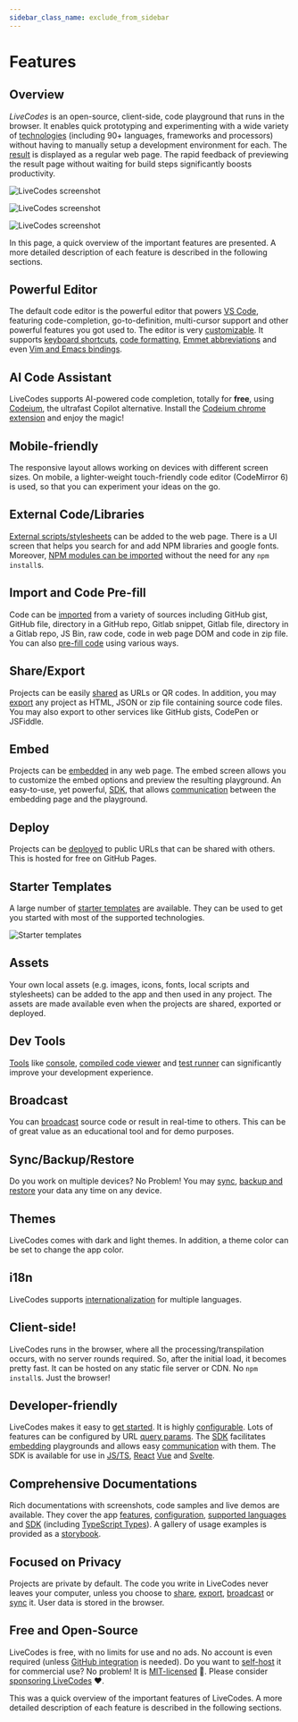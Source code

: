 ```yaml
---
sidebar_class_name: exclude_from_sidebar
---
```


# Features

## Overview

_LiveCodes_ is an open-source, client-side, code playground that runs in the browser. It enables quick prototyping and experimenting with a wide variety of [technologies](../languages/index.md) (including 90+ languages, frameworks and processors) without having to manually setup a development environment for each. The [result](./result.md) is displayed as a regular web page. The rapid feedback of previewing the result page without waiting for build steps significantly boosts productivity.

![LiveCodes screenshot](../../static/img/screenshots/features-1.jpg)

![LiveCodes screenshot](../../static/img/screenshots/features-2.jpg)

![LiveCodes screenshot](../../static/img/screenshots/features-3.jpg)

In this page, a quick overview of the important features are presented. A more detailed description of each feature is described in the following sections.

## Powerful Editor

The default code editor is the powerful editor that powers [VS Code](https://code.visualstudio.com/), featuring code-completion, go-to-definition, multi-cursor support and other powerful features you got used to. The editor is very [customizable](./editor-settings.md). It supports [keyboard shortcuts](./keyboard-shortcuts.md), [code formatting](./code-format.md), [Emmet abbreviations](./editor-settings.md#emmet) and even [Vim and Emacs bindings](./editor-settings.md#editor-modes).

## AI Code Assistant

LiveCodes supports AI-powered code completion, totally for **free**, using [Codeium](https://codeium.com/), the ultrafast Copilot alternative. Install the [Codeium chrome extension](https://codeium.com/chrome_tutorial) and enjoy the magic!

## Mobile-friendly

The responsive layout allows working on devices with different screen sizes. On mobile, a lighter-weight touch-friendly code editor (CodeMirror 6) is used, so that you can experiment your ideas on the go.

## External Code/Libraries

[External scripts/stylesheets](./external-resources.md) can be added to the web page. There is a UI screen that helps you search for and add NPM libraries and google fonts. Moreover, [NPM modules can be imported](./module-resolution.md) without the need for any `npm install`s.

## Import and Code Pre-fill

Code can be [imported](./import.md) from a variety of sources including GitHub gist, GitHub file, directory in a GitHub repo, Gitlab snippet, Gitlab file, directory in a Gitlab repo, JS Bin, raw code, code in web page DOM and code in zip file. You can also [pre-fill code](./code-prefill.md) using various ways.

## Share/Export

Projects can be easily [shared](./share.md) as URLs or QR codes. In addition, you may [export](./export.md) any project as HTML, JSON or zip file containing source code files. You may also export to other services like GitHub gists, CodePen or JSFiddle.

## Embed

Projects can be [embedded](./embeds.md) in any web page. The embed screen allows you to customize the embed options and preview the resulting playground. An easy-to-use, yet powerful, [SDK](../sdk/index.md), that allows [communication](../sdk/js-ts.md#sdk-methods) between the embedding page and the playground.

## Deploy

Projects can be [deployed](./deploy.md) to public URLs that can be shared with others. This is hosted for free on GitHub Pages.

## Starter Templates

A large number of [starter templates](./templates.md) are available. They can be used to get you started with most of the supported technologies.

![Starter templates](../../static/img/screenshots/templates-1.jpg)

## Assets

Your own local assets (e.g. images, icons, fonts, local scripts and stylesheets) can be added to the app and then used in any project. The assets are made available even when the projects are shared, exported or deployed.

## Dev Tools

[Tools](./tools-pane.md) like [console](./console.md), [compiled code viewer](./compiled-code.md) and [test runner](./tests.md) can significantly improve your development experience.

## Broadcast

You can [broadcast](./broadcast.md) source code or result in real-time to others. This can be of great value as an educational tool and for demo purposes.

## Sync/Backup/Restore

Do you work on multiple devices? No Problem! You may [sync](./sync.md), [backup and restore](./backup-restore.md) your data any time on any device.

## Themes

LiveCodes comes with dark and light themes. In addition, a theme color can be set to change the app color.

## i18n

LiveCodes supports [internationalization](./i18n.md) for multiple languages.

## Client-side!

LiveCodes runs in the browser, where all the processing/transpilation occurs, with no server rounds required. So, after the initial load, it becomes pretty fast. It can be hosted on any static file server or CDN. No `npm install`s. Just the browser!

## Developer-friendly

LiveCodes makes it easy to [get started](../getting-started.md). It is highly [configurable](../configuration/index.md). Lots of features can be configured by URL [query params](../configuration/query-params.md). The [SDK](../sdk/index.md) facilitates [embedding](./embeds.md) playgrounds and allows easy [communication](../sdk/js-ts.md#sdk-methods) with them. The SDK is available for use in [JS/TS](../sdk/js-ts.md), [React](../sdk/react.md) [Vue](../sdk/vue.md) and [Svelte](../sdk/svelte.md).

## Comprehensive Documentations

Rich documentations with screenshots, code samples and live demos are available. They cover the app [features](../features/index.md), [configuration](../configuration/index.md), [supported languages](../languages/index.md) and [SDK](../sdk/index.md) (including [TypeScript Types](../api/modules.md)). A gallery of usage examples is provided as a [storybook](pathname:///../stories).

## Focused on Privacy

Projects are private by default. The code you write in LiveCodes never leaves your computer, unless you choose to [share](./share.md), [export](./export.md), [broadcast](./broadcast.md) or [sync](./sync.md) it. User data is stored in the browser.

## Free and Open-Source

LiveCodes is free, with no limits for use and no ads.
No account is even required (unless [GitHub integration](./github-integration.md) is needed).
Do you want to [self-host](./self-hosting.md) it for commercial use? No problem! It is [MIT-licensed](../license.md) 🎉. Please consider [sponsoring LiveCodes](../sponsor.md) ❤.

This was a quick overview of the important features of LiveCodes. A more detailed description of each feature is described in the following sections.
